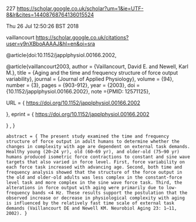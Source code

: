 227
https://scholar.google.co.uk/scholar?um=1&ie=UTF-8&lr&cites=14408768764136015524

Thu 26 Jul 12:50:26 BST 2018

vaillancourt
https://scholar.google.co.uk/citations?user=y9nXBboAAAAJ&hl=en&oi=sra



@article{doi:10.1152/japplphysiol.00166.2002,


@article{vaillancourt2003,
author = {Vaillancourt, David E. and Newell, Karl M.},
title = {Aging and the time and frequency structure of force output variability},
journal = {Journal of Applied Physiology},
volume = {94},
number = {3},
pages = {903-912},
year = {2003},
doi = {10.1152/japplphysiol.00166.2002},
    note ={PMID: 12571125},

URL = { 
        https://doi.org/10.1152/japplphysiol.00166.2002
    
},
eprint = { 
        https://doi.org/10.1152/japplphysiol.00166.2002
    
}
,
}


    abstract = { The present study examined the time and frequency structure of force output in adult humans to determine whether the changes in complexity with age are dependent on external task demands. Healthy young (20–24 yr), old (60–69 yr), and older-old (75–90 yr) humans produced isometric force contractions to constant and sine wave targets that also varied in force level. First, force variability on each force task increased with advancing age. Second, both time and frequency analysis showed that the structure of the force output in the old and older-old adults was less complex in the constant-force level task and more complex in the sine wave force task. Third, the alterations in force output with aging were primarily due to low-frequency bands <4 Hz. These results support the postulation that the observed increase or decrease in physiological complexity with aging is influenced by the relatively fast time scale of external task demands (Vaillancourt DE and Newell KM. Neurobiol Aging 23: 1–11, 2002). }



